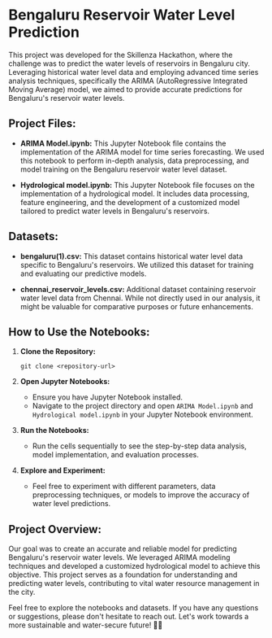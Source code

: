 # Bengaluru Reservoir Water Level Prediction

This project was developed for the Skillenza Hackathon, where the challenge was to predict the water levels of reservoirs in Bengaluru city. Leveraging historical water level data and employing advanced time series analysis techniques, specifically the ARIMA (AutoRegressive Integrated Moving Average) model, we aimed to provide accurate predictions for Bengaluru's reservoir water levels.

## Project Files:

- **ARIMA Model.ipynb:** This Jupyter Notebook file contains the implementation of the ARIMA model for time series forecasting. We used this notebook to perform in-depth analysis, data preprocessing, and model training on the Bengaluru reservoir water level dataset.

- **Hydrological model.ipynb:** This Jupyter Notebook file focuses on the implementation of a hydrological model. It includes data processing, feature engineering, and the development of a customized model tailored to predict water levels in Bengaluru's reservoirs.

## Datasets:

- **bengaluru(1).csv:** This dataset contains historical water level data specific to Bengaluru's reservoirs. We utilized this dataset for training and evaluating our predictive models.

- **chennai_reservoir_levels.csv:** Additional dataset containing reservoir water level data from Chennai. While not directly used in our analysis, it might be valuable for comparative purposes or future enhancements.

## How to Use the Notebooks:

1. **Clone the Repository:**
   ```
   git clone <repository-url>
   ```

2. **Open Jupyter Notebooks:**
   - Ensure you have Jupyter Notebook installed.
   - Navigate to the project directory and open `ARIMA Model.ipynb` and `Hydrological model.ipynb` in your Jupyter Notebook environment.

3. **Run the Notebooks:**
   - Run the cells sequentially to see the step-by-step data analysis, model implementation, and evaluation processes.

4. **Explore and Experiment:**
   - Feel free to experiment with different parameters, data preprocessing techniques, or models to improve the accuracy of water level predictions.

## Project Overview:

Our goal was to create an accurate and reliable model for predicting Bengaluru's reservoir water levels. We leveraged ARIMA modeling techniques and developed a customized hydrological model to achieve this objective. This project serves as a foundation for understanding and predicting water levels, contributing to vital water resource management in the city.

Feel free to explore the notebooks and datasets. If you have any questions or suggestions, please don't hesitate to reach out. Let's work towards a more sustainable and water-secure future! 🌊✨
